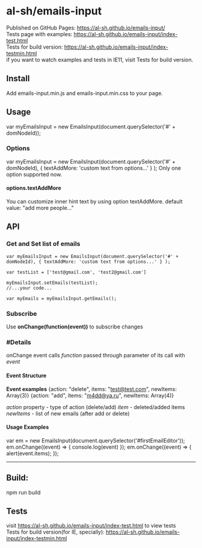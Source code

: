 # al-sh/emails-input
Published on GitHub Pages: https://al-sh.github.io/emails-input/ <br/>
Tests page with examples: https://al-sh.github.io/emails-input/index-test.html <br/>
Tests for build version: https://al-sh.github.io/emails-input/index-testmin.html <br/>
if you want to watch examples and tests in IE11, visit Tests for build version.

## Install
Add emails-input.min.js and emails-input.min.css to your page. 

## Usage
var myEmailsInput = new EmailsInput(document.querySelector('#' + domNodeId));

### Options
var myEmailsInput = new EmailsInput(document.querySelector('#' + domNodeId), { textAddMore: 'custom text from options...' } );
Only one option supported now. 
#### options.textAddMore
You can customize inner hint text by using option textAddMore.
default value: "add more people..."

## API

### Get and Set list of emails

```
var myEmailsInput = new EmailsInput(document.querySelector('#' + domNodeId), { textAddMore: 'custom text from options...' } );

var testList = ['test@gmail.com', 'test2@gmail.com']

myEmailsInput.setEmails(testList);
//...your code...

var myEmails = myEmailsInput.getEmails();
```

### Subscribe
Use **onChange(function(event))** to subscribe changes
### #Details
onChange event calls *function* passed through parameter of its call with *event*
#### Event Structure
**Event examples**
{action: "delete", items: "test@test.com", newItems: Array(3)}
{action: "add", items: "m4dd@ya.ru", newItems: Array(4)}

*action* property - type of action (delete/add)
*item* - deleted/added items
*newItems* - list of new emails (after add or delete)

#### Usage Examples
var em = new EmailsInput(document.querySelector('#firstEmailEditor'));
em.onChange((event) => { console.log(event) });
em.onChange((event) => { alert(event.items); });

---
## Build:
npm run build

## Tests
visit https://al-sh.github.io/emails-input/index-test.html to view tests <br/>
Tests for build version(for IE, specially): https://al-sh.github.io/emails-input/index-testmin.html 
